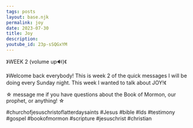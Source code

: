 ```yaml
---
tags: posts
layout: base.njk
permalink: joy
date: 2023-07-30
title: Joy
description:
youtube_id: 23p-sSQGxYM
---
```


》WEEK 2 (volume up🔊)《

》Welcome back everybody! This is week 2 of the quick messages I will be doing every Sunday night. This week I wanted to talk about JOY!《

☆ message me if you have questions about the Book of Mormon, our prophet, or anything! ☆

#churchofjesuschristoflatterdaysaints #Jesus #bible #lds #testimony #gospel #bookofmormon #scripture #jesuschrist #christian
